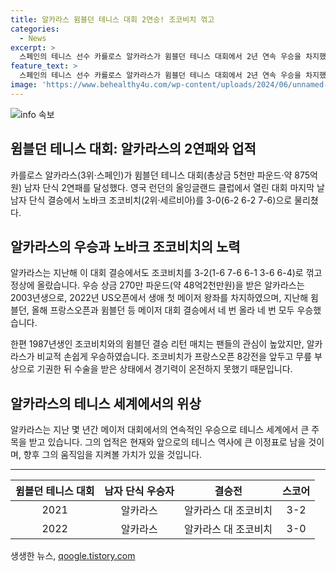 ```yaml
---
title: 알카라스 윔블던 테니스 대회 2연승! 조코비치 꺾고
categories:
  - News
excerpt: >
  스페인의 테니스 선수 카를로스 알카라스가 윔블던 테니스 대회에서 2년 연속 우승을 차지했다. 영국 런던에서 열린 결승에서 세르비아의 노바크 조코비치를 30으로 이기고 정상에 섰다. 알카라스는 지난해 우승 상금에 이어 올해에도 270만 파운드를 획들했으며, 메이저 대회에서 네 번의 우승을 차지하며 주목받고 있다. 또한, 이번 결승에서는 조코비치가 부상으로 게임에 영향을 받은 측면도 큰 화제다.
feature_text: >
  스페인의 테니스 선수 카를로스 알카라스가 윔블던 테니스 대회에서 2년 연속 우승을 차지했다. 영국 런던에서 열린 결승에서 세르비아의 노바크 조코비치를 30으로 이기고 정상에 섰다. 알카라스는 지난해 우승 상금에 이어 올해에도 270만 파운드를 획들했으며, 메이저 대회에서 네 번의 우승을 차지하며 주목받고 있다. 또한, 이번 결승에서는 조코비치가 부상으로 게임에 영향을 받은 측면도 큰 화제다.
image: 'https://www.behealthy4u.com/wp-content/uploads/2024/06/unnamed-file.png'
---
```


<p><img src="https://www.behealthy4u.com/wp-content/uploads/2024/06/unnamed-file.png" alt="info 속보" /></p>

<h2>윔블던 테니스 대회: 알카라스의 2연패와 업적</h2>

<p data-ke-size="size16">카를로스 알카라스(3위·스페인)가 윔블던 테니스 대회(총상금 5천만 파운드·약 875억원) 남자 단식 2연패를 달성했다. 영국 런던의 올잉글랜드 클럽에서 열린 대회 마지막 날 남자 단식 결승에서 노바크 조코비치(2위·세르비아)를 3-0(6-2 6-2 7-6)으로 물리쳤다.</p>

<h2>알카라스의 우승과 노바크 조코비치의 노력</h2>

<p data-ke-size="size16">알카라스는 지난해 이 대회 결승에서도 조코비치를 3-2(1-6 7-6 6-1 3-6 6-4)로 꺾고 정상에 올랐습니다. 우승 상금 270만 파운드(약 48억2천만원)을 받은 알카라스는 2003년생으로, 2022년 US오픈에서 생애 첫 메이저 왕좌를 차지하였으며, 지난해 윔블던, 올해 프랑스오픈과 윔블던 등 메이저 대회 결승에서 네 번 올라 네 번 모두 우승했습니다.</p>

<p data-ke-size="size16">한편 1987년생인 조코비치와의 윔블던 결승 리턴 매치는 팬들의 관심이 높았지만, 알카라스가 비교적 손쉽게 우승하였습니다. 조코비치가 프랑스오픈 8강전을 앞두고 무릎 부상으로 기권한 뒤 수술을 받은 상태에서 경기력이 온전하지 못했기 때문입니다.</p>

<h2>알카라스의 테니스 세계에서의 위상</h2>

<p data-ke-size="size16">알카라스는 지난 몇 년간 메이저 대회에서의 연속적인 우승으로 테니스 세계에서 큰 주목을 받고 있습니다. 그의 업적은 현재와 앞으로의 테니스 역사에 큰 이정표로 남을 것이며, 향후 그의 움직임을 지켜볼 가치가 있을 것입니다.</p>

<hr>

<table>
<thead>
<tr>
<th style="text-align: center;">윔블던 테니스 대회</th>
<th style="text-align: center;">남자 단식 우승자</th>
<th style="text-align: center;">결승전</th>
<th style="text-align: center;">스코어</th>
</tr>
</thead>
<tbody>
<tr>
<td style="text-align: center;">2021</td>
<td style="text-align: center;">알카라스</td>
<td style="text-align: center;">알카라스 대 조코비치</td>
<td style="text-align: center;">3-2</td>
</tr>
<tr>
<td style="text-align: center;">2022</td>
<td style="text-align: center;">알카라스</td>
<td style="text-align: center;">알카라스 대 조코비치</td>
<td style="text-align: center;">3-0</td>
</tr>
</tbody>
</table>
생생한 뉴스, <a href="https://qoogle.tistory.com" rel="dofollow">qoogle.tistory.com</a>


